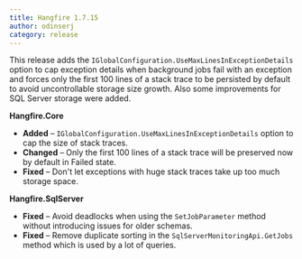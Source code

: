 ```yaml
---
title: Hangfire 1.7.15
author: odinserj
category: release
---
```


This release adds the `IGlobalConfiguration.UseMaxLinesInExceptionDetails` option to cap exception details when background jobs fail with an exception and forces only the first 100 lines of a stack trace to be persisted by default to avoid uncontrollable storage size growth. Also some improvements for SQL Server storage were added.

**Hangfire.Core**

* **Added** – `IGlobalConfiguration.UseMaxLinesInExceptionDetails` option to cap the size of stack traces.
* **Changed** – Only the first 100 lines of a stack trace will be preserved now by default in Failed state.
* **Fixed** – Don't let exceptions with huge stack traces take up too much storage space.

**Hangfire.SqlServer**

* **Fixed** – Avoid deadlocks when using the `SetJobParameter` method without introducing issues for older schemas.
* **Fixed** – Remove duplicate sorting in the `SqlServerMonitoringApi.GetJobs` method which is used by a lot of queries.
